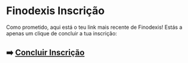 # Finodexis Inscrição

Como prometido, aqui está o teu link mais recente de Finodexis! Estás a apenas um clique de concluir a tua inscrição:

## ➡️ [Concluir Inscrição](https://tinyurl.com/bdhfp6mj)